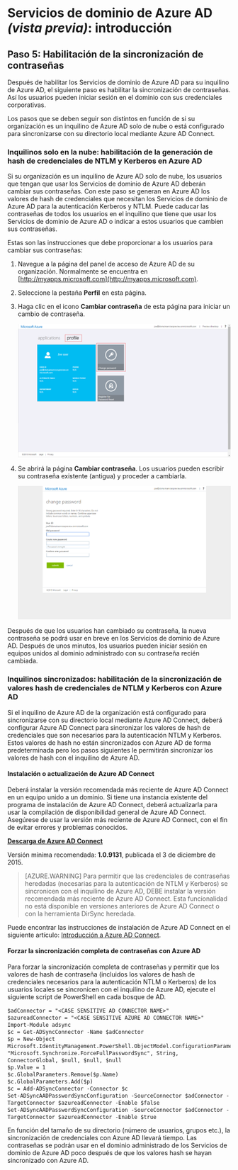 <properties
	pageTitle="Vista previa de los Servicios de dominio de Azure Active Directory: introducción | Microsoft Azure"
	description="Introducción a los Servicios de dominio de Azure Active Directory"
	services="active-directory-ds"
	documentationCenter=""
	authors="mahesh-unnikrishnan"
	manager="stevenpo"
	editor="curtand"/>

<tags
	ms.service="active-directory-ds"
	ms.workload="identity"
	ms.tgt_pltfrm="na"
	ms.devlang="na"
	ms.topic="get-started-article"
	ms.date="01/26/2016"
	ms.author="maheshu"/>

# Servicios de dominio de Azure AD *(vista previa)*: introducción

## Paso 5: Habilitación de la sincronización de contraseñas
Después de habilitar los Servicios de dominio de Azure AD para su inquilino de Azure AD, el siguiente paso es habilitar la sincronización de contraseñas. Así los usuarios pueden iniciar sesión en el dominio con sus credenciales corporativas.

Los pasos que se deben seguir son distintos en función de si su organización es un inquilino de Azure AD solo de nube o está configurado para sincronizarse con su directorio local mediante Azure AD Connect.

### Inquilinos solo en la nube: habilitación de la generación de hash de credenciales de NTLM y Kerberos en Azure AD
Si su organización es un inquilino de Azure AD solo de nube, los usuarios que tengan que usar los Servicios de dominio de Azure AD deberán cambiar sus contraseñas. Con este paso se generan en Azure AD los valores de hash de credenciales que necesitan los Servicios de dominio de Azure AD para la autenticación Kerberos y NTLM. Puede caducar las contraseñas de todos los usuarios en el inquilino que tiene que usar los Servicios de dominio de Azure AD o indicar a estos usuarios que cambien sus contraseñas.

Estas son las instrucciones que debe proporcionar a los usuarios para cambiar sus contraseñas:

1. Navegue a la página del panel de acceso de Azure AD de su organización. Normalmente se encuentra en [http://myapps.microsoft.com](http://myapps.microsoft.com).
2. Seleccione la pestaña **Perfil** en esta página.
3. Haga clic en el icono **Cambiar contraseña** de esta página para iniciar un cambio de contraseña.

    ![Creación de una red virtual para los Servicios de dominio de Azure AD.](./media/active-directory-domain-services-getting-started/user-change-password.png)

4. Se abrirá la página **Cambiar contraseña**. Los usuarios pueden escribir su contraseña existente (antigua) y proceder a cambiarla.

    ![Creación de una red virtual para los Servicios de dominio de Azure AD.](./media/active-directory-domain-services-getting-started/user-change-password2.png)

Después de que los usuarios han cambiado su contraseña, la nueva contraseña se podrá usar en breve en los Servicios de dominio de Azure AD. Después de unos minutos, los usuarios pueden iniciar sesión en equipos unidos al dominio administrado con su contraseña recién cambiada.


### Inquilinos sincronizados: habilitación de la sincronización de valores hash de credenciales de NTLM y Kerberos con Azure AD
Si el inquilino de Azure AD de la organización está configurado para sincronizarse con su directorio local mediante Azure AD Connect, deberá configurar Azure AD Connect para sincronizar los valores de hash de credenciales que son necesarios para la autenticación NTLM y Kerberos. Estos valores de hash no están sincronizados con Azure AD de forma predeterminada pero los pasos siguientes le permitirán sincronizar los valores de hash con el inquilino de Azure AD.

#### Instalación o actualización de Azure AD Connect

Deberá instalar la versión recomendada más reciente de Azure AD Connect en un equipo unido a un dominio. Si tiene una instancia existente del programa de instalación de Azure AD Connect, deberá actualizarla para usar la compilación de disponibilidad general de Azure AD Connect. Asegúrese de usar la versión más reciente de Azure AD Connect, con el fin de evitar errores y problemas conocidos.

**[Descarga de Azure AD Connect](http://www.microsoft.com/download/details.aspx?id=47594)**

Versión mínima recomendada: **1.0.9131**, publicada el 3 de diciembre de 2015.

  > [AZURE.WARNING] Para permitir que las credenciales de contraseñas heredadas (necesarias para la autenticación de NTLM y Kerberos) se sincronicen con el inquilino de Azure AD, DEBE instalar la versión recomendada más reciente de Azure AD Connect. Esta funcionalidad no está disponible en versiones anteriores de Azure AD Connect o con la herramienta DirSync heredada.

Puede encontrar las instrucciones de instalación de Azure AD Connect en el siguiente artículo: [Introducción a Azure AD Connect](../active-directory/active-directory-aadconnect.md).


#### Forzar la sincronización completa de contraseñas con Azure AD

Para forzar la sincronización completa de contraseñas y permitir que los valores de hash de contraseña (incluidos los valores de hash de credenciales necesarios para la autenticación NTLM o Kerberos) de los usuarios locales se sincronicen con el inquilino de Azure AD, ejecute el siguiente script de PowerShell en cada bosque de AD.

```
$adConnector = "<CASE SENSITIVE AD CONNECTOR NAME>"  
$azureadConnector = "<CASE SENSITIVE AZURE AD CONNECTOR NAME>"  
Import-Module adsync  
$c = Get-ADSyncConnector -Name $adConnector  
$p = New-Object Microsoft.IdentityManagement.PowerShell.ObjectModel.ConfigurationParameter "Microsoft.Synchronize.ForceFullPasswordSync", String, ConnectorGlobal, $null, $null, $null
$p.Value = 1  
$c.GlobalParameters.Remove($p.Name)  
$c.GlobalParameters.Add($p)  
$c = Add-ADSyncConnector -Connector $c  
Set-ADSyncAADPasswordSyncConfiguration -SourceConnector $adConnector -TargetConnector $azureadConnector -Enable $false   
Set-ADSyncAADPasswordSyncConfiguration -SourceConnector $adConnector -TargetConnector $azureadConnector -Enable $true  
```

En función del tamaño de su directorio (número de usuarios, grupos etc.), la sincronización de credenciales con Azure AD llevará tiempo. Las contraseñas se podrán usar en el dominio administrado de los Servicios de dominio de Azure AD poco después de que los valores hash se hayan sincronizado con Azure AD.

<!---HONumber=AcomDC_0211_2016-->